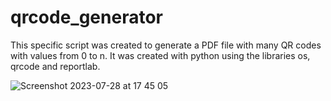 # qrcode_generator
This specific script was created to generate a PDF file with many QR codes with values from 0 to n.
It was created with python using the libraries os, qrcode and reportlab.

![Screenshot 2023-07-28 at 17 45 05](https://github.com/pacoguerraq/qrcode_generator/assets/65269829/726c9611-f93b-4ad9-baa3-aad87d816ac2)
